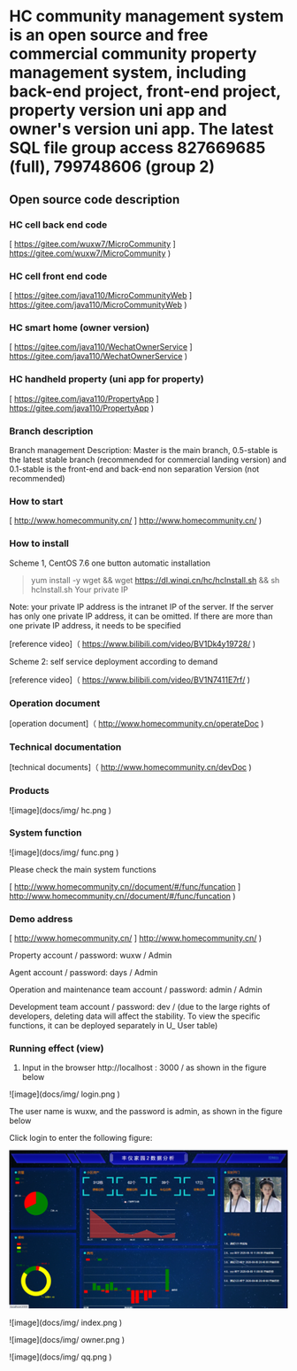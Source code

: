 # HC community management system is an open source and free commercial community property management system, including back-end project, front-end project, property version uni app and owner's version uni app. The latest SQL file group access 827669685 (full), 799748606 (group 2)



## Open source code description



### HC cell back end code

[ https://gitee.com/wuxw7/MicroCommunity ] https://gitee.com/wuxw7/MicroCommunity )

### HC cell front end code

[ https://gitee.com/java110/MicroCommunityWeb ] https://gitee.com/java110/MicroCommunityWeb )

### HC smart home (owner version)

[ https://gitee.com/java110/WechatOwnerService ] https://gitee.com/java110/WechatOwnerService )

### HC handheld property (uni app for property)

[ https://gitee.com/java110/PropertyApp ] https://gitee.com/java110/PropertyApp )



### Branch description



Branch management Description: Master is the main branch, 0.5-stable is the latest stable branch (recommended for commercial landing version) and 0.1-stable is the front-end and back-end non separation Version (not recommended)




### How to start



[ http://www.homecommunity.cn/ ] http://www.homecommunity.cn/ )



### How to install



Scheme 1, CentOS 7.6 one button automatic installation



> yum install -y wget && wget https://dl.winqi.cn/hc/hcInstall.sh && sh hcInstall.sh Your private IP



Note: your private IP address is the intranet IP of the server. If the server has only one private IP address, it can be omitted. If there are more than one private IP address, it needs to be specified



[reference video]（ https://www.bilibili.com/video/BV1Dk4y19728/ )



Scheme 2: self service deployment according to demand



[reference video]（ https://www.bilibili.com/video/BV1N7411E7rf/ )



### Operation document



[operation document]（ http://www.homecommunity.cn/operateDoc )



### Technical documentation



[technical documents]（ http://www.homecommunity.cn/devDoc )




### Products



![image](docs/img/ hc.png )




### System function



![image](docs/img/ func.png )



Please check the main system functions



[ http://www.homecommunity.cn//document/#/func/funcation ] http://www.homecommunity.cn//document/#/func/funcation )




### Demo address



[ http://www.homecommunity.cn/ ] http://www.homecommunity.cn/ )



Property account / password: wuxw / Admin



Agent account / password: days / Admin



Operation and maintenance team account / password: admin / Admin



Development team account / password: dev / (due to the large rights of developers, deleting data will affect the stability. To view the specific functions, it can be deployed separately in U_ User table)



### Running effect (view)

1. Input in the browser http://localhost : 3000 / as shown in the figure below



![image](docs/img/ login.png )



The user name is wuxw, and the password is admin, as shown in the figure below



Click login to enter the following figure:



![image](docs/img/0004.png)



![image](docs/img/ index.png )



![image](docs/img/ owner.png )




![image](docs/img/ qq.png )
